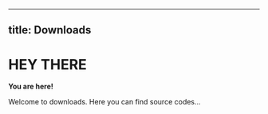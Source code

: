

---
title: Downloads
---

HEY THERE
=====

**You are here!**

Welcome to downloads.
Here you can find source codes...
